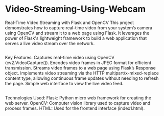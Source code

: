 # Video-Streaming-Using-Webcam

Real-Time Video Streaming with Flask and OpenCV
This project demonstrates how to capture real-time video from your system’s camera using OpenCV and stream it to a web page using Flask. It leverages the power of Flask's lightweight framework to build a web application that serves a live video stream over the network.

##
Key Features:
Captures real-time video using OpenCV (cv2.VideoCapture()).
Encodes video frames in JPEG format for efficient transmission.
Streams video frames to a web page using Flask’s Response object.
Implements video streaming via the HTTP multipart/x-mixed-replace content type, allowing continuous frame updates without needing to refresh the page.
Simple web interface to view the live video feed.

##
Technologies Used:
Flask: Python micro web framework for creating the web server.
OpenCV: Computer vision library used to capture video and process frames.
HTML: Used for the frontend interface (index1.html).
